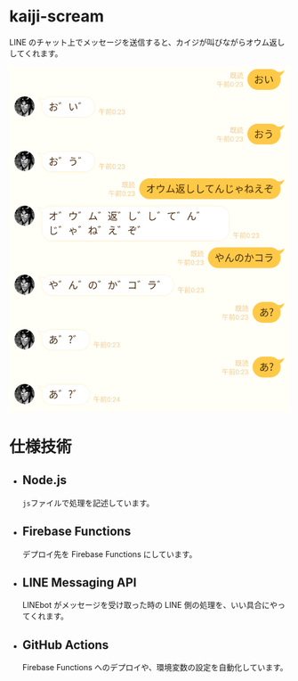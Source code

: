# kaiji-scream

LINE のチャット上でメッセージを送信すると、カイジが叫びながらオウム返ししてくれます。

![](./assets/line-talk-display.png)

# 仕様技術

- ## Node.js

  `js`ファイルで処理を記述しています。

- ## Firebase Functions

  デプロイ先を Firebase Functions にしています。

- ## LINE Messaging API

  LINEbot がメッセージを受け取った時の LINE 側の処理を、いい具合にやってくれます。

- ## GitHub Actions

  Firebase Functions へのデプロイや、環境変数の設定を自動化しています。
